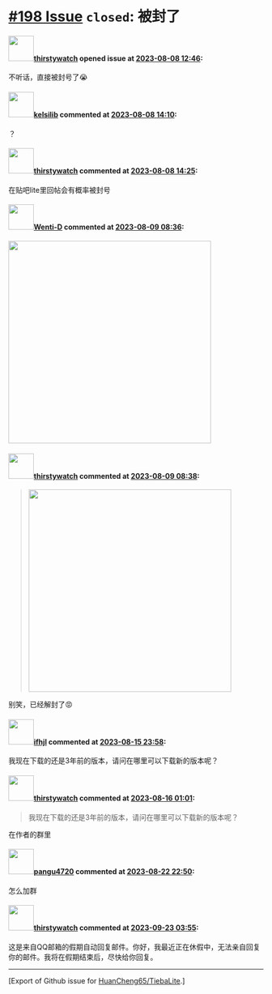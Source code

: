# [\#198 Issue](https://github.com/HuanCheng65/TiebaLite/issues/198) `closed`: 被封了

#### <img src="https://avatars.githubusercontent.com/u/104352281?u=9146726043440a08bbf11b48e9ece87f373e8f13&v=4" width="50">[thirstywatch](https://github.com/thirstywatch) opened issue at [2023-08-08 12:46](https://github.com/HuanCheng65/TiebaLite/issues/198):

不听话，直接被封号了😭

#### <img src="https://avatars.githubusercontent.com/u/102780581?u=e3666d39655eb20e0b2f43bd714dbcbcd00be79c&v=4" width="50">[kelsilib](https://github.com/kelsilib) commented at [2023-08-08 14:10](https://github.com/HuanCheng65/TiebaLite/issues/198#issuecomment-1669696330):

？

#### <img src="https://avatars.githubusercontent.com/u/104352281?u=9146726043440a08bbf11b48e9ece87f373e8f13&v=4" width="50">[thirstywatch](https://github.com/thirstywatch) commented at [2023-08-08 14:25](https://github.com/HuanCheng65/TiebaLite/issues/198#issuecomment-1669722826):

在贴吧lite里回帖会有概率被封号

#### <img src="https://avatars.githubusercontent.com/u/73067578?u=c16d7003680f103be8ccdb0a8c1ea432f08e4576&v=4" width="50">[Wenti-D](https://github.com/Wenti-D) commented at [2023-08-09 08:36](https://github.com/HuanCheng65/TiebaLite/issues/198#issuecomment-1670905902):

<img src="https://github.com/HuanCheng65/TiebaLite/assets/73067578/71373097-e75e-458a-9906-e18c05ecb3c7" width=400>

#### <img src="https://avatars.githubusercontent.com/u/104352281?u=9146726043440a08bbf11b48e9ece87f373e8f13&v=4" width="50">[thirstywatch](https://github.com/thirstywatch) commented at [2023-08-09 08:38](https://github.com/HuanCheng65/TiebaLite/issues/198#issuecomment-1670909162):

> <img src="https://github.com/HuanCheng65/TiebaLite/assets/73067578/71373097-e75e-458a-9906-e18c05ecb3c7" width=400>

别笑，已经解封了😡

#### <img src="https://avatars.githubusercontent.com/u/111429201?u=c6b11a3137c2afb26647c84a782c51c598f9dafe&v=4" width="50">[ifhjl](https://github.com/ifhjl) commented at [2023-08-15 23:58](https://github.com/HuanCheng65/TiebaLite/issues/198#issuecomment-1679776286):

我现在下载的还是3年前的版本，请问在哪里可以下载新的版本呢？

#### <img src="https://avatars.githubusercontent.com/u/104352281?u=9146726043440a08bbf11b48e9ece87f373e8f13&v=4" width="50">[thirstywatch](https://github.com/thirstywatch) commented at [2023-08-16 01:01](https://github.com/HuanCheng65/TiebaLite/issues/198#issuecomment-1679818392):

> 我现在下载的还是3年前的版本，请问在哪里可以下载新的版本呢？

在作者的群里

#### <img src="https://avatars.githubusercontent.com/u/128938477?v=4" width="50">[pangu4720](https://github.com/pangu4720) commented at [2023-08-22 22:50](https://github.com/HuanCheng65/TiebaLite/issues/198#issuecomment-1689025618):

怎么加群

#### <img src="https://avatars.githubusercontent.com/u/104352281?u=9146726043440a08bbf11b48e9ece87f373e8f13&v=4" width="50">[thirstywatch](https://github.com/thirstywatch) commented at [2023-09-23 03:55](https://github.com/HuanCheng65/TiebaLite/issues/198#issuecomment-1732201315):

这是来自QQ邮箱的假期自动回复邮件。你好，我最近正在休假中，无法亲自回复你的邮件。我将在假期结束后，尽快给你回复。


-------------------------------------------------------------------------------



[Export of Github issue for [HuanCheng65/TiebaLite](https://github.com/HuanCheng65/TiebaLite).]
